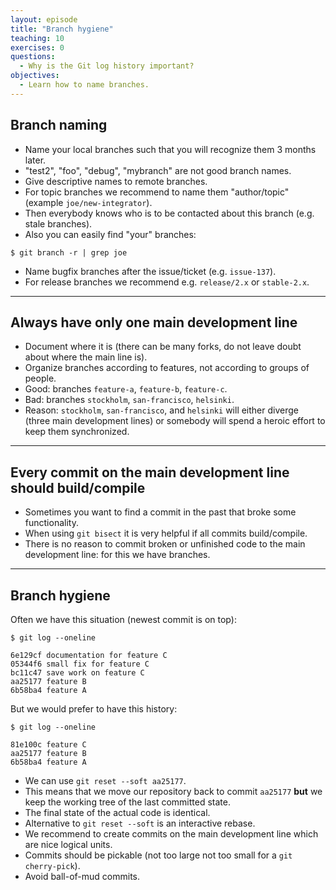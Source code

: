 ```yaml
---
layout: episode
title: "Branch hygiene"
teaching: 10
exercises: 0
questions:
  - Why is the Git log history important?
objectives:
  - Learn how to name branches.
---
```


## Branch naming

- Name your local branches such that you will recognize them 3 months later.
- "test2", "foo", "debug", "mybranch" are not good branch names.
- Give descriptive names to remote branches.
- For topic branches we recommend to name them "author/topic" (example `joe/new-integrator`).
- Then everybody knows who is to be contacted about this branch (e.g. stale branches).
- Also you can easily find "your" branches:

```shell
$ git branch -r | grep joe
```

- Name bugfix branches after the issue/ticket (e.g. `issue-137`).
- For release branches we recommend e.g. `release/2.x` or `stable-2.x`.

---

## Always have only one main development line

- Document where it is (there can be many forks, do not leave doubt about where the main line is).
- Organize branches according to features, not according to groups of people.
- Good: branches `feature-a`, `feature-b`, `feature-c`.
- Bad: branches `stockholm`, `san-francisco`, `helsinki`.
- Reason: `stockholm`, `san-francisco`, and `helsinki` will either diverge
  (three main development lines) or somebody will spend a heroic effort to keep
  them synchronized.

---

## Every commit on the main development line should build/compile

- Sometimes you want to find a commit in the past that broke some functionality.
- When using `git bisect` it is very helpful if all commits build/compile.
- There is no reason to commit broken or unfinished code to the main development line: for this we have branches.

---

## Branch hygiene

Often we have this situation (newest commit is on top):

```shell
$ git log --oneline

6e129cf documentation for feature C
05344f6 small fix for feature C
bc11c47 save work on feature C
aa25177 feature B
6b58ba4 feature A
```

But we would prefer to have this history:

```shell
$ git log --oneline

81e100c feature C
aa25177 feature B
6b58ba4 feature A
```

- We can use `git reset --soft aa25177`.
- This means that we move our repository back to commit `aa25177`
  **but** we keep the working tree of the last committed state.
- The final state of the actual code is identical.
- Alternative to `git reset --soft` is an interactive rebase.
- We recommend to create commits on the main development line which are nice logical units.
- Commits should be pickable (not too large not too small for a `git cherry-pick`).
- Avoid ball-of-mud commits.
